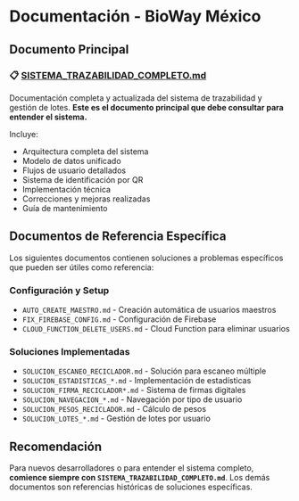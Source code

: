 # Documentación - BioWay México

## Documento Principal

### 📋 [SISTEMA_TRAZABILIDAD_COMPLETO.md](./SISTEMA_TRAZABILIDAD_COMPLETO.md)
Documentación completa y actualizada del sistema de trazabilidad y gestión de lotes. **Este es el documento principal que debe consultar para entender el sistema.**

Incluye:
- Arquitectura completa del sistema
- Modelo de datos unificado
- Flujos de usuario detallados
- Sistema de identificación por QR
- Implementación técnica
- Correcciones y mejoras realizadas
- Guía de mantenimiento

## Documentos de Referencia Específica

Los siguientes documentos contienen soluciones a problemas específicos que pueden ser útiles como referencia:

### Configuración y Setup
- `AUTO_CREATE_MAESTRO.md` - Creación automática de usuarios maestros
- `FIX_FIREBASE_CONFIG.md` - Configuración de Firebase
- `CLOUD_FUNCTION_DELETE_USERS.md` - Cloud Function para eliminar usuarios

### Soluciones Implementadas
- `SOLUCION_ESCANEO_RECICLADOR.md` - Solución para escaneo múltiple
- `SOLUCION_ESTADISTICAS_*.md` - Implementación de estadísticas
- `SOLUCION_FIRMA_RECICLADOR*.md` - Sistema de firmas digitales
- `SOLUCION_NAVEGACION_*.md` - Navegación por tipo de usuario
- `SOLUCION_PESOS_RECICLADOR.md` - Cálculo de pesos
- `SOLUCION_LOTES_*.md` - Gestión de lotes por usuario

## Recomendación

Para nuevos desarrolladores o para entender el sistema completo, **comience siempre con `SISTEMA_TRAZABILIDAD_COMPLETO.md`**. Los demás documentos son referencias históricas de soluciones específicas.